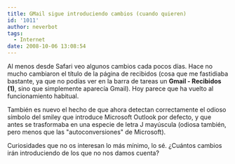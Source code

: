 ```yaml
---
title: GMail sigue introduciendo cambios (cuando quieren)
id: '1011'
author: neverbot
tags:
  - Internet
date: 2008-10-06 13:08:54
---
```


Al menos desde Safari veo algunos cambios cada pocos días. Hace no mucho cambiaron el título de la página de recibidos (cosa que me fastidiaba bastante, ya que no podías ver en la barra de tareas un **Gmail - Recibidos (1)**, sino que simplemente aparecía Gmail). Hoy parece que ha vuelto al funcionamiento habitual.

También es nuevo el hecho de que ahora detectan correctamente el odioso símbolo del smiley que introduce Microsoft Outlook por defecto, y que antes se trasformaba en una especie de letra J mayúscula (odiosa también, pero menos que las "autoconversiones" de Microsoft).

Curiosidades que no os interesan lo más mínimo, lo sé. ¿Cuántos cambios irán introduciendo de los que no nos damos cuenta?